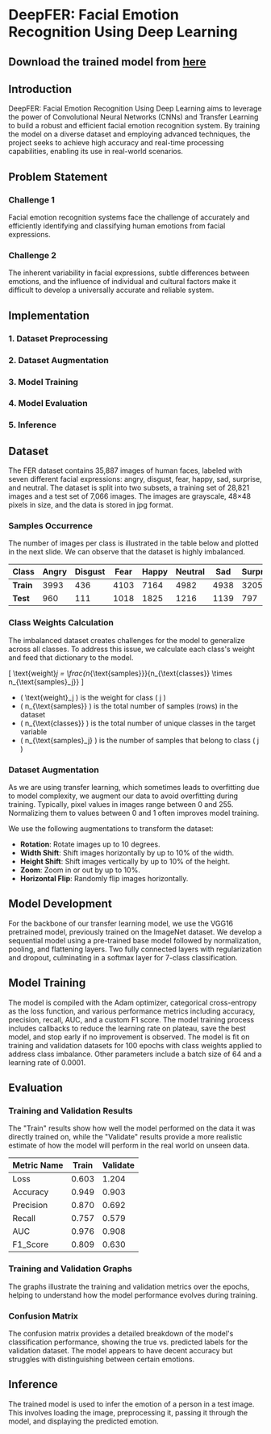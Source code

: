 # DeepFER: Facial Emotion Recognition Using Deep Learning

## Download the trained model from [here](https://drive.google.com/file/d/1qG-DFwfYFjQVzfMSNSv-UPU-New7PCmU/view?usp=sharing)

## Introduction

DeepFER: Facial Emotion Recognition Using Deep Learning aims to leverage the power of Convolutional Neural Networks (CNNs) and Transfer Learning to build a robust and efficient facial emotion recognition system. By training the model on a diverse dataset and employing advanced techniques, the project seeks to achieve high accuracy and real-time processing capabilities, enabling its use in real-world scenarios.

## Problem Statement

### Challenge 1

Facial emotion recognition systems face the challenge of accurately and efficiently identifying and classifying human emotions from facial expressions.

### Challenge 2

The inherent variability in facial expressions, subtle differences between emotions, and the influence of individual and cultural factors make it difficult to develop a universally accurate and reliable system.

## Implementation

### 1. Dataset Preprocessing

### 2. Dataset Augmentation

### 3. Model Training

### 4. Model Evaluation

### 5. Inference

## Dataset

The FER dataset contains 35,887 images of human faces, labeled with seven different facial expressions: angry, disgust, fear, happy, sad, surprise, and neutral. The dataset is split into two subsets, a training set of 28,821 images and a test set of 7,066 images. The images are grayscale, 48×48 pixels in size, and the data is stored in jpg format.

### Samples Occurrence

The number of images per class is illustrated in the table below and plotted in the next slide. We can observe that the dataset is highly imbalanced.

| Class     | Angry | Disgust | Fear | Happy | Neutral | Sad  | Surprise |
|-----------|-------|---------|------|-------|---------|------|----------|
| **Train** | 3993  | 436     | 4103 | 7164  | 4982    | 4938 | 3205     |
| **Test**  | 960   | 111     | 1018 | 1825  | 1216    | 1139 | 797      |

### Class Weights Calculation

The imbalanced dataset creates challenges for the model to generalize across all classes. To address this issue, we calculate each class's weight and feed that dictionary to the model.

\[ \text{weight}_j = \frac{n_{\text{samples}}}{n_{\text{classes}} \times n_{\text{samples}_j}} \]

- \( \text{weight}_j \) is the weight for class \( j \)
- \( n_{\text{samples}} \) is the total number of samples (rows) in the dataset
- \( n_{\text{classes}} \) is the total number of unique classes in the target variable
- \( n_{\text{samples}_j} \) is the number of samples that belong to class \( j \)

### Dataset Augmentation

As we are using transfer learning, which sometimes leads to overfitting due to model complexity, we augment our data to avoid overfitting during training. Typically, pixel values in images range between 0 and 255. Normalizing them to values between 0 and 1 often improves model training.

We use the following augmentations to transform the dataset:
- **Rotation**: Rotate images up to 10 degrees.
- **Width Shift**: Shift images horizontally by up to 10% of the width.
- **Height Shift**: Shift images vertically by up to 10% of the height.
- **Zoom**: Zoom in or out by up to 10%.
- **Horizontal Flip**: Randomly flip images horizontally.

## Model Development

For the backbone of our transfer learning model, we use the VGG16 pretrained model, previously trained on the ImageNet dataset. We develop a sequential model using a pre-trained base model followed by normalization, pooling, and flattening layers. Two fully connected layers with regularization and dropout, culminating in a softmax layer for 7-class classification.

## Model Training

The model is compiled with the Adam optimizer, categorical cross-entropy as the loss function, and various performance metrics including accuracy, precision, recall, AUC, and a custom F1 score. The model training process includes callbacks to reduce the learning rate on plateau, save the best model, and stop early if no improvement is observed. The model is fit on training and validation datasets for 100 epochs with class weights applied to address class imbalance. Other parameters include a batch size of 64 and a learning rate of 0.0001.

## Evaluation

### Training and Validation Results

The "Train" results show how well the model performed on the data it was directly trained on, while the "Validate" results provide a more realistic estimate of how the model will perform in the real world on unseen data.

| Metric Name | Train | Validate |
|-------------|-------|----------|
| Loss        | 0.603 | 1.204    |
| Accuracy    | 0.949 | 0.903    |
| Precision   | 0.870 | 0.692    |
| Recall      | 0.757 | 0.579    |
| AUC         | 0.976 | 0.908    |
| F1_Score    | 0.809 | 0.630    |

### Training and Validation Graphs

The graphs illustrate the training and validation metrics over the epochs, helping to understand how the model performance evolves during training.

### Confusion Matrix

The confusion matrix provides a detailed breakdown of the model's classification performance, showing the true vs. predicted labels for the validation dataset. The model appears to have decent accuracy but struggles with distinguishing between certain emotions.

## Inference

The trained model is used to infer the emotion of a person in a test image. This involves loading the image, preprocessing it, passing it through the model, and displaying the predicted emotion.
